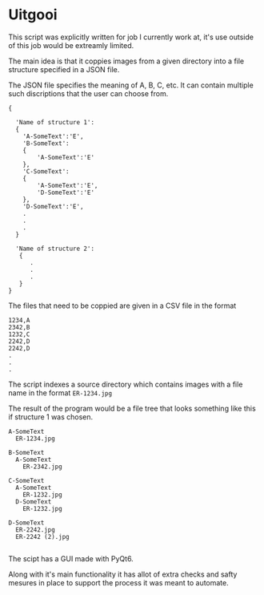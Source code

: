 # Uitgooi
This script was explicitly written for job I currently work at, it's use outside of this job would be extreamly limited.

The main idea is that it coppies images from a given directory into a file structure specified in a JSON file.

The JSON file specifies the meaning of A, B, C, etc. It can contain multiple such discriptions that the user can choose from.

```
{

  'Name of structure 1':
  {
    'A-SomeText':'E',
    'B-SomeText':
    {
        'A-SomeText':'E'
    },
    'C-SomeText':
    {
        'A-SomeText':'E',
        'D-SomeText':'E'
    },
    'D-SomeText':'E',
    .
    .
    .
  }

  'Name of structure 2':
   {
      .
      .
      .
   }
}
```

The files that need to be coppied are given in a CSV file in the format
```
1234,A
2342,B
1232,C
2242,D
2242,D
.
.
.
```

The script indexes a source directory which contains images with a file name in the format `ER-1234.jpg`

The result of the program would be a file tree that looks something like this if structure 1 was chosen.
```
A-SomeText
  ER-1234.jpg

B-SomeText
  A-SomeText
    ER-2342.jpg

C-SomeText
  A-SomeText
    ER-1232.jpg
  D-SomeText
    ER-1232.jpg

D-SomeText
  ER-2242.jpg
  ER-2242 (2).jpg
  
```

The scipt has a GUI made with PyQt6. 

Along with it's main functionality it has allot of extra checks and safty mesures in place to support the process it was meant to automate.

